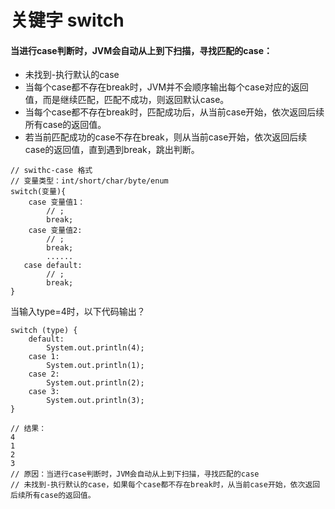 # 关键字 switch

#### 当进行case判断时，JVM会自动从上到下扫描，寻找匹配的case：
- 未找到-执行默认的case
- 当每个case都不存在break时，JVM并不会顺序输出每个case对应的返回值，而是继续匹配，匹配不成功，则返回默认case。
- 当每个case都不存在break时，匹配成功后，从当前case开始，依次返回后续所有case的返回值。
- 若当前匹配成功的case不存在break，则从当前case开始，依次返回后续case的返回值，直到遇到break，跳出判断。

```text
// swithc-case 格式
// 变量类型：int/short/char/byte/enum
switch(变量){
    case 变量值1：
        // ;
        break;
    case 变量值2:
        // ;
        break;
        ......
   case default:
        // ;
        break;
}
```

当输入type=4时，以下代码输出？
```
switch (type) {
    default:
        System.out.println(4);
    case 1:
        System.out.println(1);
    case 2:
        System.out.println(2);
    case 3:
        System.out.println(3);
}

// 结果：
4
1
2
3
// 原因：当进行case判断时，JVM会自动从上到下扫描，寻找匹配的case
// 未找到-执行默认的case，如果每个case都不存在break时，从当前case开始，依次返回后续所有case的返回值。 
```